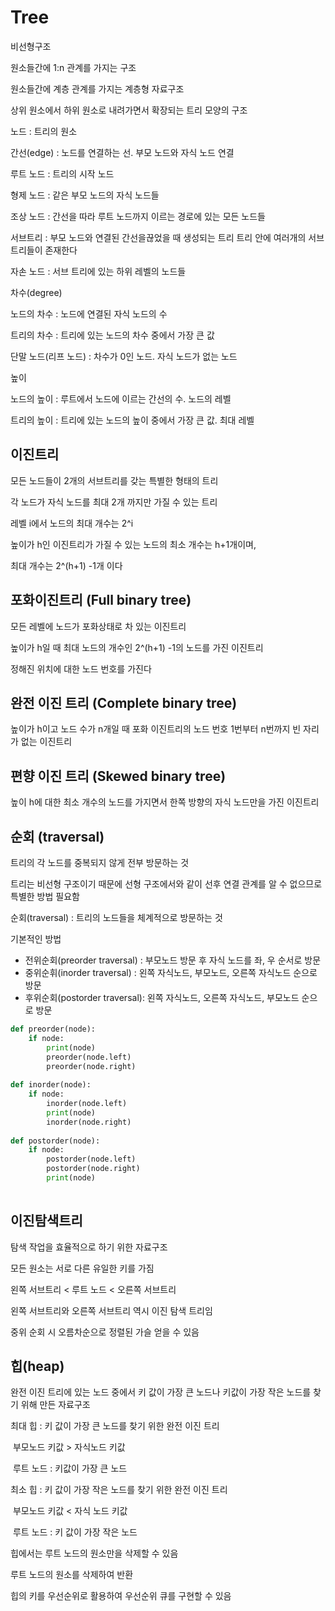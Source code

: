 # Tree

비선형구조

원소들간에 1:n 관계를 가지는 구조

원소들간에 계층 관계를 가지는 계층형 자료구조

상위 원소에서 하위 원소로 내려가면서 확장되는 트리 모양의 구조



노드 : 트리의 원소

간선(edge) : 노드를 연결하는 선. 부모 노드와 자식 노드 연결

루트 노드 : 트리의 시작 노드

형제 노드 : 같은 부모 노드의 자식 노드들

조상 노드 : 간선을 따라 루트 노드까지 이르는 경로에 있는 모든 노드들

서브트리 : 부모 노드와 연결된 간선을끊었을 때 생성되는 트리 트리 안에 여러개의 서브트리들이 존재한다



자손 노드 : 서브 트리에 있는 하위 레벨의 노드들



차수(degree)

노드의 차수 : 노드에 연결된 자식 노드의 수

트리의 차수 : 트리에 있는 노드의 차수 중에서 가장 큰 값

단말 노드(리프 노드) : 차수가 0인 노드. 자식 노드가 없는 노드



높이

노드의 높이 : 루트에서 노드에 이르는 간선의 수. 노드의 레벨

트리의 높이 : 트리에 있는 노드의 높이 중에서 가장 큰 값. 최대 레벨





## 이진트리

모든 노드들이 2개의 서브트리를 갖는 특별한 형태의 트리

각 노드가 자식 노드를 최대 2개 까지만 가질 수 있는 트리



레벨 i에서 노드의 최대 개수는 2^i

높이가 h인 이진트리가 가질 수 있는 노드의 최소 개수는 h+1개이며, 

최대 개수는 2^(h+1) -1개 이다



## 포화이진트리 (Full binary tree)

모든 레벨에 노드가 포화상태로 차 있는 이진트리

높이가 h일 때 최대 노드의 개수인 2^(h+1) -1의 노드를 가진 이진트리

정해진 위치에 대한 노드 번호를 가진다



## 완전 이진 트리 (Complete binary tree)

높이가 h이고 노드 수가 n개일 때 포화 이진트리의 노드 번호 1번부터 n번까지 빈 자리가 없는 이진트리



## 편향 이진 트리 (Skewed binary tree)

높이 h에 대한 최소 개수의 노드를 가지면서 한쪽 방향의 자식 노드만을 가진 이진트리



## 순회 (traversal)

트리의 각 노드를 중복되지 않게 전부 방문하는 것

트리는 비선형 구조이기 때문에 선형 구조에서와 같이 선후 연결 관계를 알 수 없으므로 특별한 방법 필요함



순회(traversal) : 트리의 노드들을 체계적으로 방문하는 것

기본적인 방법

- 전위순회(preorder traversal) : 부모노드 방문 후 자식 노드를 좌, 우 순서로 방문
- 중위순휘(inorder traversal) : 왼쪽 자식노드, 부모노드, 오른쪽 자식노드 순으로 방문
- 후위순회(postorder traversal): 왼쪽 자식노드, 오른쪽 자식노드, 부모노드 순으로 방문

```python
def preorder(node):
    if node:
        print(node)
        preorder(node.left)
        preorder(node.right)
        
def inorder(node):
    if node:
        inorder(node.left)
        print(node)
        inorder(node.right)
 
def postorder(node):
    if node:
        postorder(node.left)
        postorder(node.right)
        print(node)
   
```





## 이진탐색트리

탐색 작업을 효율적으로 하기 위한 자료구조

모든 원소는 서로 다른 유일한 키를 가짐

왼쪽 서브트리 < 루트 노드 < 오른쪽 서브트리

왼쪽 서브트리와 오른쪽 서브트리 역시 이진 탐색 트리임

중위 순회 시 오름차순으로 정렬된 가슬 얻을 수 있음





## 힙(heap)

완전 이진 트리에 있는 노드 중에서 키 값이 가장 큰 노드나 키값이 가장 작은 노드를 찾기 위해 만든 자료구조



최대 힙 : 키 값이 가장 큰 노드를 찾기 위한 완전 이진 트리

​	부모노드 키값 > 자식노드 키값

​	루트 노드 : 키값이 가장 큰 노드



최소 힙 : 키 값이 가장 작은 노드를 찾기 위한 완전 이진 트리

​	부모노드 키값 < 자식 노드 키값

​	루트 노드 : 키 값이 가장 작은 노드 



힙에서는 루트 노드의 원소만을 삭제할 수 있음

루트 노드의 원소를 삭제하여 반환



힙의 키를 우선순위로 활용하여 우선순위 큐를 구현할 수 있음

